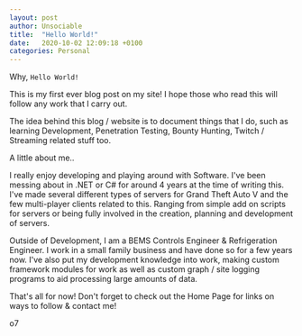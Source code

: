 ```yaml
---
layout: post
author: Unsociable
title:  "Hello World!"
date:   2020-10-02 12:09:18 +0100
categories: Personal
---
```


Why, `Hello World!`

This is my first ever blog post on my site! I hope those who read this will follow any work that I carry out.

The idea behind this blog / website is to document things that I do, such as learning Development, Penetration Testing, Bounty Hunting, Twitch / Streaming related stuff too.

A little about me..

I really enjoy developing and playing around with Software. I've been messing about in .NET or C# for around 4 years at the time of writing this. I've made several different types of servers for Grand Theft Auto V and the few multi-player clients related to this. Ranging from simple add on scripts for servers or being fully involved in the creation, planning and development of servers.

Outside of Development, I am a BEMS Controls Engineer & Refrigeration Engineer. I work in a small family business and have done so for a few years now. I've also put my development knowledge into work, making custom framework modules for work as well as custom graph / site logging programs to aid processing large amounts of data.

That's all for now! Don't forget to check out the Home Page for links on ways to follow & contact me!

o7